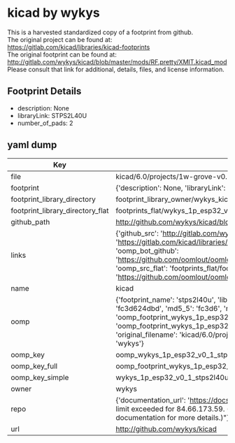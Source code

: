 # kicad by wykys  
This is a harvested standardized copy of a footprint from github.  
The original project can be found at:  
https://gitlab.com/kicad/libraries/kicad-footprints  
The original footprint can be found at:
http://gitlab.com/wykys/kicad/blob/master/mods/RF.pretty/XMIT.kicad_mod
Please consult that link for additional, details, files, and license information.  
## Footprint Details
* description: None  
* libraryLink: STPS2L40U  
* number_of_pads: 2  
## yaml dump  
| Key | Value |  
| --- | --- |  
| file | kicad/6.0/projects/1w-grove-v0.1/1p-esp32-v0.1.pretty/STPS2L40U.kicad_mod |  
| footprint | {'description': None, 'libraryLink': 'STPS2L40U', 'number_of_pads': 2} |  
| footprint_library_directory | footprint_library_owner/wykys_kicad |  
| footprint_library_directory_flat | footprints_flat/wykys_1p_esp32_v0_1_stps2l40u/working |  
| github_path | http://github.com/wykys/kicad/blob/master/6.0/projects/1w-grove-v0.1/1p-esp32-v0.1.pretty/STPS2L40U.kicad_mod |  
| links | {'github_src': 'http://gitlab.com/wykys/kicad/blob/master/mods/RF.pretty/XMIT.kicad_mod', 'github_src_repo': 'https://gitlab.com/kicad/libraries/kicad-footprints', 'oomp_bot': 'footprints/wykys_1p_esp32_v0_1_stps2l40u/working', 'oomp_bot_github': 'https://github.com/oomlout/oomlout_oomp_footprint_bot/tree/main/footprints/wykys_1p_esp32_v0_1_stps2l40u/working', 'oomp_src_flat': 'footprints_flat/footprints_flat/wykys_1p_esp32_v0_1_stps2l40u/working', 'oomp_src_flat_github': 'https://github.com/oomlout/oomlout_oomp_footprint_src/tree/main/footprints_flat/wykys_1p_esp32_v0_1_stps2l40u/working'} |  
| name | kicad |  
| oomp | {'footprint_name': 'stps2l40u', 'library_name': '1p_esp32_v0_1', 'md5': 'fc3d624dbd8398a0c6b3d27ba5a8cbdd', 'md5_10': 'fc3d624dbd', 'md5_5': 'fc3d6', 'md5_6': 'fc3d62', 'oomp_key': 'oomp_wykys_1p_esp32_v0_1_stps2l40u', 'oomp_key_extra': 'oomp_footprint_wykys_1p_esp32_v0_1_stps2l40u', 'oomp_key_full': 'oomp_footprint_wykys_1p_esp32_v0_1_stps2l40u_fc3d62', 'oomp_key_simple': 'wykys_1p_esp32_v0_1_stps2l40u', 'original_filename': 'kicad/6.0/projects/1w-grove-v0.1/1p-esp32-v0.1.pretty/STPS2L40U.kicad_mod', 'owner_name': 'wykys'} |  
| oomp_key | oomp_wykys_1p_esp32_v0_1_stps2l40u |  
| oomp_key_full | oomp_footprint_wykys_1p_esp32_v0_1_stps2l40u |  
| oomp_key_simple | wykys_1p_esp32_v0_1_stps2l40u |  
| owner | wykys |  
| repo | {'documentation_url': 'https://docs.github.com/rest/overview/resources-in-the-rest-api#rate-limiting', 'message': "API rate limit exceeded for 84.66.173.59. (But here's the good news: Authenticated requests get a higher rate limit. Check out the documentation for more details.)"} |  
| url | http://github.com/wykys/kicad |  


